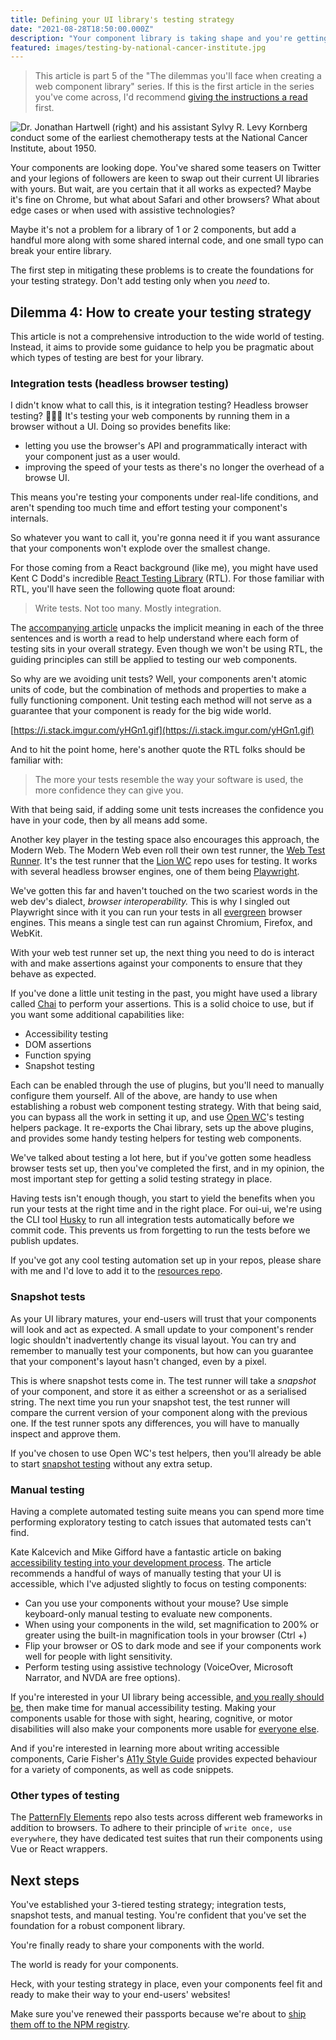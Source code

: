 ```yaml
---
title: Defining your UI library's testing strategy
date: "2021-08-28T18:50:00.000Z"
description: "Your component library is taking shape and you're getting close to publishing! Can you confidently say that you won't ship broken behaviour and that your components work across browsers? If you said no, it's time to consider your testing strategy. If you said yes, then it's still time to consider your testing strategy. Don't add testing only when you need to."
featured: images/testing-by-national-cancer-institute.jpg
---
```


> This article is part 5 of the "The dilemmas you'll face when creating a web component library" series. If this is the first article in the series you've come across, I'd recommend [giving the instructions a read](/000-the-dilemmas-you'll-face-when-creating-a-web-component-library) first.

![Dr. Jonathan Hartwell (right) and his assistant Sylvy R. Levy Kornberg conduct some of the earliest chemotherapy tests at the National Cancer Institute, about 1950.](images/testing-by-national-cancer-institute.jpg "Photo by [National Cancer Institute](https://unsplash.com/@nci?utm_source=unsplash&utm_medium=referral&utm_content=creditCopyText)")

Your components are looking dope. You've shared some teasers on Twitter and your legions of followers are keen to swap out their current UI libraries with yours. But wait, are you certain that it all works as expected? Maybe it's fine on Chrome, but what about Safari and other browsers? What about edge cases or when used with assistive technologies?

Maybe it's not a problem for a library of 1 or 2 components, but add a handful more along with some shared internal code, and one small typo can break your entire library.

The first step in mitigating these problems is to create the foundations for your testing strategy. Don't add testing only when you _need_ to.

## Dilemma 4: How to create your testing strategy

This article is not a comprehensive introduction to the wide world of testing. Instead, it aims to provide some guidance to help you be pragmatic about which types of testing are best for your library.

### Integration tests (headless browser testing)

I didn't know what to call this, is it integration testing? Headless browser testing? 🤷🏽‍♀️ It's testing your web components by running them in a browser without a UI. Doing so provides benefits like:

- letting you use the browser's API and programmatically interact with your component just as a user would.
- improving the speed of your tests as there's no longer the overhead of a browse UI.

This means you're testing your components under real-life conditions, and aren't spending too much time and effort testing your component's internals.

So whatever you want to call it, you're gonna need it if you want assurance that your components won't explode over the smallest change.

For those coming from a React background (like me), you might have used Kent C Dodd's incredible [React Testing Library](https://github.com/testing-library/react-testing-library) (RTL). For those familiar with RTL, you'll have seen the following quote float around:

> Write tests. Not too many. Mostly integration.

The [accompanying article](https://kentcdodds.com/blog/write-tests) unpacks the implicit meaning in each of the three sentences and is worth a read to help understand where each form of testing sits in your overall strategy. Even though we won't be using RTL, the guiding principles can still be applied to testing our web components.

So why are we avoiding unit tests? Well, your components aren't atomic units of code, but the combination of methods and properties to make a fully functioning component. Unit testing each method will not serve as a guarantee that your component is ready for the big wide world.

[https://i.stack.imgur.com/yHGn1.gif](https://i.stack.imgur.com/yHGn1.gif)

And to hit the point home, here's another quote the RTL folks should be familiar with:

> The more your tests resemble the way your software is used, the more confidence they can give you.

With that being said, if adding some unit tests increases the confidence you have in your code, then by all means add some.

Another key player in the testing space also encourages this approach, the Modern Web. The Modern Web even roll their own test runner, the [Web Test Runner](https://modern-web.dev/docs/test-runner/overview/). It's the test runner that the [Lion WC](https://github.com/ing-bank/lion) repo uses for testing. It works with several headless browser engines, one of them being [Playwright](https://www.npmjs.com/package/playwright).

We've gotten this far and haven't touched on the two scariest words in the web dev's dialect, _browser_ _interoperability._ This is why I singled out Playwright since with it you can run your tests in all [evergreen](https://learn-the-web.algonquindesign.ca/topics/browser-testing/#evergreen-browsers) browser engines. This means a single test can run against Chromium, Firefox, and WebKit.

With your web test runner set up, the next thing you need to do is interact with and make assertions against your components to ensure that they behave as expected.

If you've done a little unit testing in the past, you might have used a library called [Chai](https://www.chaijs.com/) to perform your assertions. This is a solid choice to use, but if you want some additional capabilities like:

- Accessibility testing
- DOM assertions
- Function spying
- Snapshot testing

Each can be enabled through the use of plugins, but you'll need to manually configure them yourself. All of the above, are handy to use when establishing a robust web component testing strategy. With that being said, you can bypass all the work in setting it up, and use [Open WC](https://open-wc.org/docs/testing/testing-package/)'s testing helpers package. It re-exports the Chai library, sets up the above plugins, and provides some handy testing helpers for testing web components.

We've talked about testing a lot here, but if you've gotten some headless browser tests set up, then you've completed the first, and in my opinion, the most important step for getting a solid testing strategy in place.

Having tests isn't enough though, you start to yield the benefits when you run your tests at the right time and in the right place. For oui-ui, we're using the CLI tool [Husky](https://typicode.github.io/husky/#/) to run all integration tests automatically before we commit code. This prevents us from forgetting to run the tests before we publish updates.

If you've got any cool testing automation set up in your repos, please share with me and I'd love to add it to the [resources repo](https://github.com/andrico1234/web-components-resources).

### Snapshot tests

As your UI library matures, your end-users will trust that your components will look and act as expected. A small update to your component's render logic shouldn't inadvertently change its visual layout. You can try and remember to manually test your components, but how can you guarantee that your component's layout hasn't changed, even by a pixel.

This is where snapshot tests come in. The test runner will take a _snapshot_ of your component, and store it as either a screenshot or as a serialised string. The next time you run your snapshot test, the test runner will compare the current version of your component along with the previous one. If the test runner spots any differences, you will have to manually inspect and approve them.

If you've chosen to use Open WC's test helpers, then you'll already be able to start [snapshot testing](https://open-wc.org/docs/testing/semantic-dom-diff/) without any extra setup.

### Manual testing

Having a complete automated testing suite means you can spend more time performing exploratory testing to catch issues that automated tests can't find.

Kate Kalcevich and Mike Gifford have a fantastic article on baking [accessibility testing into your development process](https://www.smashingmagazine.com/2021/04/bake-layers-accessibility-testing-process/). The article recommends a handful of ways of manually testing that your UI is accessible, which I've adjusted slightly to focus on testing components:

- Can you use your components without your mouse? Use simple keyboard-only manual testing to evaluate new components.
- When using your components in the wild, set magnification to 200% or greater using the built-in magnification tools in your browser (Ctrl +)
- Flip your browser or OS to dark mode and see if your components work well for people with light sensitivity.
- Perform testing using assistive technology (VoiceOver, Microsoft Narrator, and NVDA are free options).

If you're interested in your UI library being accessible, [and you really should be](https://www.w3.org/WAI/fundamentals/accessibility-intro/#important), then make time for manual accessibility testing. Making your components usable for those with sight, hearing, cognitive, or motor disabilities will also make your components more usable for [everyone else](https://www.w3.org/WAI/perspective-videos/keyboard/).

And if you're interested in learning more about writing accessible components, Carie Fisher's [A11y Style Guide](https://applitools.com/tutorials/overview/analyzing-differences.html) provides expected behaviour for a variety of components, as well as code snippets.

### Other types of testing

The [PatternFly Elements](https://github.com/patternfly/patternfly-elements) repo also tests across different web frameworks in addition to browsers. To adhere to their principle of `write once, use everywhere`, they have dedicated test suites that run their components using Vue or React wrappers.

## Next steps

You've established your 3-tiered testing strategy; integration tests, snapshot tests, and manual testing. You're confident that you've set the foundation for a robust component library.

You're finally ready to share your components with the world.

The world is ready for your components.

Heck, with your testing strategy in place, even your components feel fit and ready to make their way to your end-users' websites!

Make sure you've renewed their passports because we're about to [ship them off to the NPM registry](/006-versioning-and-publishing-getting-your-UI-library-into-your-users-hands).
